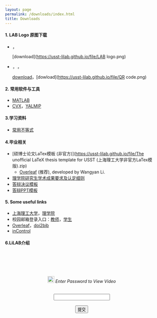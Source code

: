```yaml
---
layout: page
permalink: /downloads/index.html
title: Downloads
---
```


#### 1. LAB Logo 原图下载

- <img src="https://usst-lilab.github.io/file/LAB logo.png" style="zoom:5%;">，

  [download](https://usst-lilab.github.io/file/LAB logo.png)

- <img src="https://usst-lilab.github.io/file/LiLAB.png" style="zoom:7%;">，<img src="https://usst-lilab.github.io/file/QR code.png" style="zoom:10%;">，

  [download](https://usst-lilab.github.io/file/LiLAB.png)，[dowload](https://usst-lilab.github.io/file/QR code.png)

#### 2. 常用软件与工具

- [MATLAB](https://www.mathworks.com/products/matlab.html)
- [CVX](https://cvxr.com/cvx/)，[YALMIP](https://yalmip.github.io/)

#### 3.学习资料

- [常用不等式](https://usst-lilab.github.io/file/ineq.pdf)

#### 4.毕业相关

- [硕博士论文LaTex模板 (非官方)](https://usst-lilab.github.io/file/The unofficial LaTeX thesis template for USST (上海理工大学非官方LaTex模版).zip)
   - [Overleaf](https://www.overleaf.com/latex/templates/the-unofficial-latex-thesis-template-for-usst-shang-hai-li-gong-da-xue-fei-guan-fang-latexmo-ban/zwkphyybmjyv) (推荐), developed by Wangyan Li.
- [理学院研究生学术成果要求及认定细则](https://lxy.usst.edu.cn/_upload/article/files/96/f7/b92529b8477d842915ff8a18c605/166ee643-c193-4827-ac5c-ae328304e881.pdf)
- [答辩决议模板](https://usst-lilab.github.io/file/答辩决议.docx)
- [答辩PPT模板](https://usst-lilab.github.io/file/实验室PPT模板.pptx)

#### 5. Some useful links

- [上海理工大学](https://www.usst.edu.cn/main.htm)，[理学院](https://lxy.usst.edu.cn/main.htm)
- 校园邮箱登录入口：[教师](https://mail.usst.edu.cn/)，[学生](https://edu.icoremail.net/coremail/)
- [Overleaf](https://www.overleaf.com/)，[doi2bib](https://www.doi2bib.org/)
- [inControl](https://www.incontrolpodcast.com/)

#### 6.LiLAB介绍
<html>
<head>
  <title>视频密码验证</title>
  <style>
    #password-form {
      text-align: center;
      margin-top: 100px;
    }
  </style>
</head>
<body>
  <video width="80%" id="video-player" style="display: none;" controls>
    <source src="https://usst-lilab.github.io/file/LiLAB.mp4" type="video/mp4">
  </video>
  
  <div id="password-form">
    <h6><img src="https://usst-lilab.github.io/images/logo/passport.png" alt="Email Icon" style="width: 22px; height: 22px;"> Enter Password to View Video</h6>
    <input type="password" id="password-input">
    <br><br>
    <button onclick="checkPassword()">提交</button>
    <p id="error-message" style="color: red; display: none;">密码错误，请重试</p>
  </div>
  
  <script>
    function checkPassword() {
      var enteredPassword = document.getElementById('password-input').value;
      var correctPassword = 'usstlilab'; // 设置正确的密码
      if (enteredPassword === correctPassword) {
        document.getElementById('password-form').style.display = 'none';
        document.getElementById('video-player').style.display = 'block';
        document.getElementById('video-player').play();
      } else {
        document.getElementById('error-message').style.display = 'block';
      }
    }
  </script>
</body>
</html>
